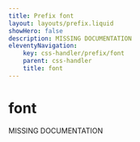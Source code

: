 ```yaml
---
title: Prefix font
layout: layouts/prefix.liquid
showHero: false
description: MISSING DOCUMENTATION
eleventyNavigation:
	key: css-handler/prefix/font
	parent: css-handler
	title: font
---
```


# font

MISSING DOCUMENTATION